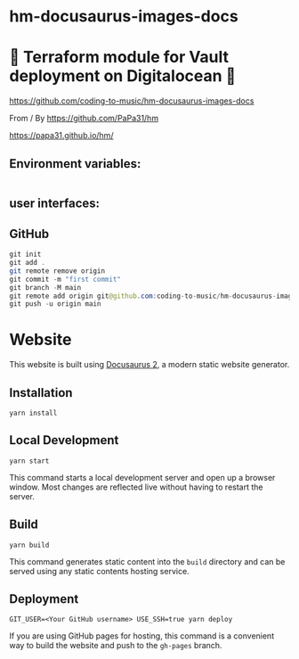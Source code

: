 # hm-docusaurus-images-docs

# 🚀 Terraform module for Vault deployment on Digitalocean 🚀

https://github.com/coding-to-music/hm-docusaurus-images-docs

From / By https://github.com/PaPa31/hm

https://papa31.github.io/hm/

## Environment variables:

```java

```

## user interfaces:

## GitHub

```java
git init
git add .
git remote remove origin
git commit -m "first commit"
git branch -M main
git remote add origin git@github.com:coding-to-music/hm-docusaurus-images-docs.git
git push -u origin main
```

# Website

This website is built using [Docusaurus 2](https://v2.docusaurus.io/), a modern static website generator.

## Installation

```console
yarn install
```

## Local Development

```console
yarn start
```

This command starts a local development server and open up a browser window. Most changes are reflected live without having to restart the server.

## Build

```console
yarn build
```

This command generates static content into the `build` directory and can be served using any static contents hosting service.

## Deployment

```console
GIT_USER=<Your GitHub username> USE_SSH=true yarn deploy
```

If you are using GitHub pages for hosting, this command is a convenient way to build the website and push to the `gh-pages` branch.

